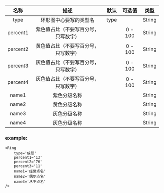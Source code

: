 **名称** | **描述** | **默认** |**可选值** | **类型** 
:--:|:--:|:--:|:--:|:--:
type | 环形图中心要写的类型名 | type | |String
percent1 | 紫色值占比（不要写百分号，只写数字） | |0 - 100 | String
percent2 | 黄色值占比（不要写百分号，只写数字） | |0 - 100 | String
percent3 | 灰色值占比（不要写百分号，只写数字） | |0 - 100 | String
percent4 | 灰色值占比（不要写百分号，只写数字） | |0 - 100 | String
name1 | 紫色分级名称 | | | String
name2 | 黄色分级名称 | | | String
name3 | 灰色分级名称 | | | String
name4 | 灰色分级名称 | | | String

### example:
```
<Ring
    type='成绩'
    percent1='13'
    percent2='76'
    percent3='11'
    name1='经常点名'
    name2='偶尔点名'
    name3='从不点名' 
/>
```
